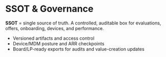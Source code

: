 # SSOT & Governance

**SSOT** = single source of truth. A controlled, auditable box for evaluations, offers, onboarding, devices, and performance.

- Versioned artifacts and access control
- Device/MDM posture and ARR checkpoints
- Board/LP-ready exports for audits and value-creation updates
